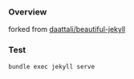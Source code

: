 ### Overview

forked from [daattali/beautiful-jekyll](https://github.com/daattali/beautiful-jekyll)

### Test

```
bundle exec jekyll serve
```
